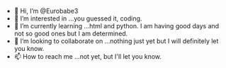 - 👋 Hi, I’m @Eurobabe3
- 👀 I’m interested in ...you guessed it, coding.
- 🌱 I’m currently learning ...html and python. I am having good days and not so good ones but I am determined.
- 💞️ I’m looking to collaborate on ...nothing just yet but I will definitely let you know.
- 📫 How to reach me ...not yet, but I'll let you know.

<!---
Eurobabe3/Eurobabe3 is a ✨ special ✨ repository because its `README.md` (this file) appears on your GitHub profile.
You can click the Preview link to take a look at your changes.
--->
